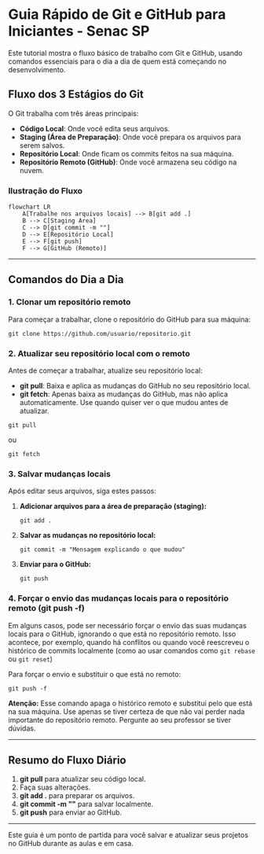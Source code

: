 # Guia Rápido de Git e GitHub para Iniciantes - Senac SP

Este tutorial mostra o fluxo básico de trabalho com Git e GitHub, usando comandos essenciais para o dia a dia de quem está começando no desenvolvimento.

## Fluxo dos 3 Estágios do Git

O Git trabalha com três áreas principais:

- **Código Local**: Onde você edita seus arquivos.
- **Staging (Área de Preparação)**: Onde você prepara os arquivos para serem salvos.
- **Repositório Local**: Onde ficam os commits feitos na sua máquina.
- **Repositório Remoto (GitHub)**: Onde você armazena seu código na nuvem.

### Ilustração do Fluxo

```mermaid
flowchart LR
    A[Trabalhe nos arquivos locais] --> B[git add .]
    B --> C[Staging Area]
    C --> D[git commit -m ""]
    D --> E[Repositório Local]
    E --> F[git push]
    F --> G[GitHub (Remoto)]
```

---

## Comandos do Dia a Dia

### 1. Clonar um repositório remoto

Para começar a trabalhar, clone o repositório do GitHub para sua máquina:

```
git clone https://github.com/usuario/repositorio.git
```

### 2. Atualizar seu repositório local com o remoto

Antes de começar a trabalhar, atualize seu repositório local:

- **git pull**: Baixa e aplica as mudanças do GitHub no seu repositório local.
- **git fetch**: Apenas baixa as mudanças do GitHub, mas não aplica automaticamente. Use quando quiser ver o que mudou antes de atualizar.

```
git pull
```
ou
```
git fetch
```

### 3. Salvar mudanças locais

Após editar seus arquivos, siga estes passos:

1. **Adicionar arquivos para a área de preparação (staging):**
    ```
    git add .
    ```
2. **Salvar as mudanças no repositório local:**
    ```
    git commit -m "Mensagem explicando o que mudou"
    ```
3. **Enviar para o GitHub:**
    ```
    git push
    ```

### 4. Forçar o envio das mudanças locais para o repositório remoto (git push -f)

Em alguns casos, pode ser necessário forçar o envio das suas mudanças locais para o GitHub, ignorando o que está no repositório remoto. Isso acontece, por exemplo, quando há conflitos ou quando você reescreveu o histórico de commits localmente (como ao usar comandos como `git rebase` ou `git reset`)

Para forçar o envio e substituir o que está no remoto:

```
git push -f
```

**Atenção:** Esse comando apaga o histórico remoto e substitui pelo que está na sua máquina. Use apenas se tiver certeza de que não vai perder nada importante do repositório remoto. Pergunte ao seu professor se tiver dúvidas.

---

## Resumo do Fluxo Diário

1. **git pull** para atualizar seu código local.
2. Faça suas alterações.
3. **git add .** para preparar os arquivos.
4. **git commit -m ""** para salvar localmente.
5. **git push** para enviar ao GitHub.

---

Este guia é um ponto de partida para você salvar e atualizar seus projetos no GitHub durante as aulas e em casa.
